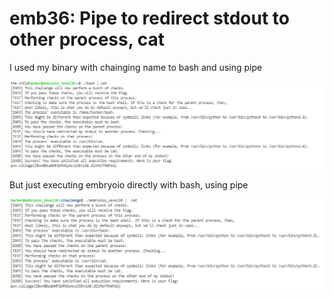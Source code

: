# emb36: Pipe to redirect stdout to other process, cat

I used my binary with chainging name to bash and using pipe

![works](<../.gitbook/assets/image (36).png>)

But just executing embryoio directly with bash, using pipe

![works too](<../.gitbook/assets/image (29).png>)
